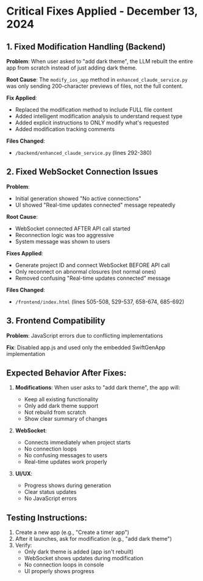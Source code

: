 # Critical Fixes Applied - December 13, 2024

## 1. Fixed Modification Handling (Backend)

**Problem**: When user asked to "add dark theme", the LLM rebuilt the entire app from scratch instead of just adding dark theme.

**Root Cause**: The `modify_ios_app` method in `enhanced_claude_service.py` was only sending 200-character previews of files, not the full content.

**Fix Applied**: 
- Replaced the modification method to include FULL file content
- Added intelligent modification analysis to understand request type
- Added explicit instructions to ONLY modify what's requested
- Added modification tracking comments

**Files Changed**: 
- `/backend/enhanced_claude_service.py` (lines 292-380)

## 2. Fixed WebSocket Connection Issues

**Problem**: 
- Initial generation showed "No active connections" 
- UI showed "Real-time updates connected" message repeatedly

**Root Cause**:
- WebSocket connected AFTER API call started
- Reconnection logic was too aggressive
- System message was shown to users

**Fixes Applied**:
- Generate project ID and connect WebSocket BEFORE API call
- Only reconnect on abnormal closures (not normal ones)
- Removed confusing "Real-time updates connected" message

**Files Changed**:
- `/frontend/index.html` (lines 505-508, 529-537, 658-674, 685-692)

## 3. Frontend Compatibility

**Problem**: JavaScript errors due to conflicting implementations

**Fix**: Disabled app.js and used only the embedded SwiftGenApp implementation

## Expected Behavior After Fixes:

1. **Modifications**: When user asks to "add dark theme", the app will:
   - Keep all existing functionality
   - Only add dark theme support
   - Not rebuild from scratch
   - Show clear summary of changes

2. **WebSocket**: 
   - Connects immediately when project starts
   - No connection loops
   - No confusing messages to users
   - Real-time updates work properly

3. **UI/UX**:
   - Progress shows during generation
   - Clear status updates
   - No JavaScript errors

## Testing Instructions:

1. Create a new app (e.g., "Create a timer app")
2. After it launches, ask for modification (e.g., "add dark theme")
3. Verify:
   - Only dark theme is added (app isn't rebuilt)
   - WebSocket shows updates during modification
   - No connection loops in console
   - UI properly shows progress